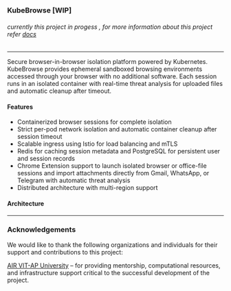 ### KubeBrowse [WIP] 

###### currently this project in progess , for more information about this project refer [docs](https://github.com/browsersec/KubeBrowse/tree/main/docs/)
---

Secure browser-in-browser isolation platform powered by Kubernetes. KubeBrowse provides ephemeral sandboxed browsing environments accessed through your browser with no additional software. Each session runs in an isolated container with real-time threat analysis for uploaded files and automatic cleanup after timeout.

#### Features
- Containerized browser sessions for complete isolation
- Strict per-pod network isolation and automatic container cleanup after session timeout
- Scalable ingress using Istio for load balancing and mTLS
- Redis for caching session metadata and PostgreSQL for persistent user and session records
- Chrome Extension support to launch isolated browser or office-file sessions and import attachments directly from Gmail, WhatsApp, or Telegram with automatic threat analysis
- Distributed architecture with multi-region support


#### Architecture

---
### Acknowledgements
<!--- We would like to thank the following organizations and individuals for their support and contributions to this project: --> 
We would like to thank the following organizations and individuals for their support and contributions to this project:

[AIR VIT-AP University](https://air.vitap.ac.in) – for providing mentorship, computational resources, and infrastructure support critical to the successful development of the project.
